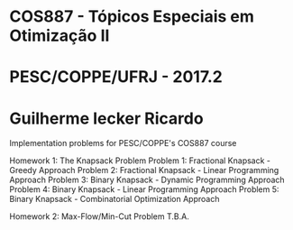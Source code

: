 # COS887 - Tópicos Especiais em Otimização II
# PESC/COPPE/UFRJ - 2017.2
# Guilherme Iecker Ricardo

Implementation problems for PESC/COPPE's COS887 course

Homework 1: The Knapsack Problem
	Problem 1: Fractional Knapsack - Greedy Approach
	Problem 2: Fractional Knapsack - Linear Programming Approach
	Problem 3: Binary Knapsack - Dynamic Programming Approach
	Problem 4: Binary Knapsack - Linear Programming Approach
	Problem 5: Binary Knapsack - Combinatorial Optimization Approach

Homework 2: Max-Flow/Min-Cut Problem
	T.B.A.

